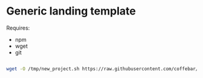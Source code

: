 # Generic landing template

Requires:

- npm
- wget
- git

```sh

wget -O /tmp/new_project.sh https://raw.githubusercontent.com/coffebar/landing_template/master/new_project.sh && /bin/sh /tmp/new_project.sh LandingPage

```
